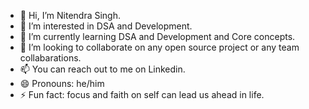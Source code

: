 - 👋 Hi, I’m Nitendra Singh.
- 👀 I’m interested in DSA and Development.
- 🌱 I’m currently learning DSA and Development and Core concepts.
- 💞️ I’m looking to collaborate on any open source project or any team collabarations.
- 📫 You can reach out to me on Linkedin.
- 😄 Pronouns: he/him
- ⚡ Fun fact: focus and faith on self can lead us ahead in life.

<!---
nitendra2211/nitendra2211 is a ✨ special ✨ repository because its `README.md` (this file) appears on your GitHub profile.
You can click the Preview link to take a look at your changes.
--->
